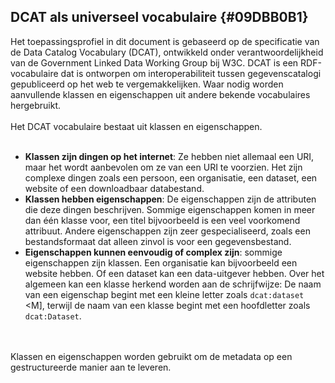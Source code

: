 ## DCAT als universeel vocabulaire {#09DBB0B1}
Het toepassingsprofiel in dit document is gebaseerd op de specificatie van de Data Catalog Vocabulary (DCAT), ontwikkeld onder verantwoordelijkheid van de Government Linked Data Working Group bij W3C. DCAT is een RDF-vocabulaire dat is ontworpen om interoperabiliteit tussen gegevenscatalogi gepubliceerd op het web te vergemakkelijken. Waar nodig worden aanvullende klassen en eigenschappen uit andere bekende vocabulaires hergebruikt.
<br/>
<br/>
Het DCAT vocabulaire bestaat uit klassen en eigenschappen.
<br/>
<br/>
- <b>Klassen zijn dingen op het internet</b>: 
Ze hebben niet allemaal een URI, maar het wordt aanbevolen om ze van een URI te voorzien. Het zijn complexe dingen zoals een persoon, een organisatie, een dataset, een website of een downloadbaar databestand.
- <b>Klassen hebben eigenschappen</b>: De eigenschappen zijn de attributen die deze dingen beschrijven. Sommige eigenschappen komen in meer dan één klasse voor, een titel bijvoorbeeld is een veel voorkomend attribuut. Andere eigenschappen zijn zeer gespecialiseerd, zoals een bestandsformaat dat alleen zinvol is voor een gegevensbestand.
- <b>Eigenschappen kunnen eenvoudig of complex zijn</b>: sommige eigenschappen zijn klassen. Een organisatie kan bijvoorbeeld een website hebben. Of een dataset kan een data-uitgever hebben. Over het algemeen kan een klasse herkend worden aan de schrijfwijze: De naam van een eigenschap begint met een kleine letter zoals <code>dcat:dataset</code> &lt;M], terwijl de naam van een klasse begint met een hoofdletter zoals <code>dcat:Dataset</code>.
<br/>
<br/>
Klassen en eigenschappen worden gebruikt om de metadata op een gestructureerde manier aan te leveren.
